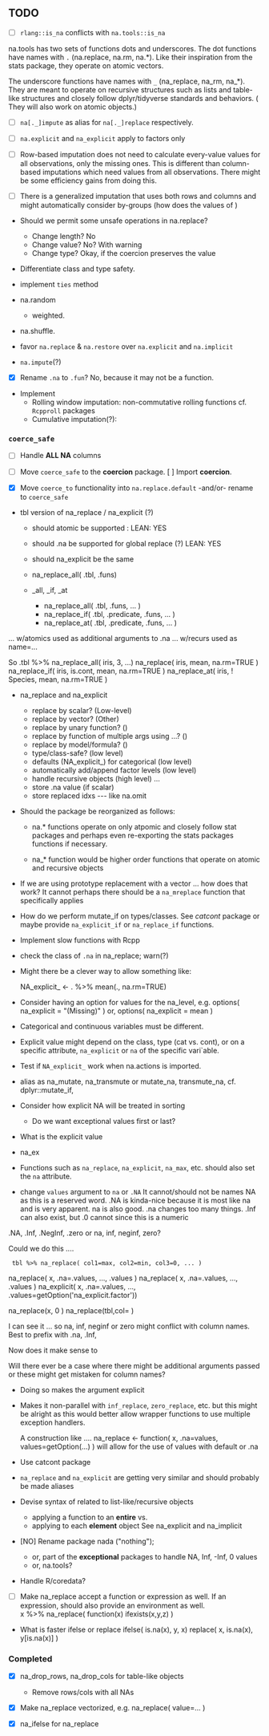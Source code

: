 ## TODO ##

 - [ ] `rlang::is_na` conflicts with `na.tools::is_na`
 
 na.tools has two sets of functions dots and underscores. The dot functions have
 names with `.`  (na.replace, na.rm, na.*). Like their inspiration from the 
 stats package, they operate on atomic vectors. 
 
 The underscore functions have
 names with `_` (na_replace, na_rm, na_*). They are meant to operate on 
 recursive structures such as lists and table-like structures and closely follow 
 dplyr/tidyverse standards and behaviors. ( They will also work on atomic 
 objects.)  
 
 - [ ] `na[._]impute` as alias for `na[._]replace` respectively.
 
 - [ ] `na.explicit` and `na_explicit` apply to factors only
 
 - [ ] Row-based imputation does not need to calculate every-value values for 
   all observations, only the missing ones. This is different than column-based
   imputations which need values from all observations. There might be some 
   efficiency gains from doing this.
   
 - [ ] There is a generalized imputation that uses both rows and columns and
   might automatically consider by-groups (how does the values of )
 
 - Should we permit some unsafe operations in na.replace?
   - Change length? No
   - Change value? No? With warning
   - Change type? Okay, if the coercion preserves the value
   
 - Differentiate class and type safety.
 
 - implement `ties` method  
 - na.random
   - weighted. 
 - na.shuffle.
 
 - favor `na.replace` & `na.restore` over `na.explicit` and `na.implicit`
 - `na.impute`(?) 
 
 - [x] Rename `.na` to `.fun`? No, because it may not be a function.

 - Implement 
   - Rolling window imputation: non-commutative rolling functions cf. `Rcpproll` packages
   - Cumulative imputation(?):

### `coerce_safe`

 - [ ] Handle **ALL NA** columns
 - [ ] Move `coerce_safe` to the **coercion** package. [ ] Import **coercion**.
 - [x] Move `coerce_to` functionality into `na.replace.default` -and/or- 
   rename to `coerce_safe` 
 
 
 - tbl version of na_replace / na_explicit (?)
   - should atomic be supported : LEAN: YES
   - should .na be supported for global replace (?) LEAN: YES 
   - should na_explicit be the same 
   - na_replace_all( .tbl, .funs)
   
   - _all, _if, _at
     - na_replace_all( .tbl, .funs, ... ) 
     - na_replace_if( .tbl, .predicate, .funs, ... )
     - na_replace_at( .tbl, .predicate, .funs, ... )
     
 ... w/atomics used as additional arguments to .na
 ... w/recurs used as name=... 
 
 
 
 So .tbl %>% na_replace_all( iris, 3, ...)
             na_replace( iris, mean, na.rm=TRUE )
             na_replace_if( iris, is.cont, mean, na.rm=TRUE )
             na_replace_at( iris, ! Species, mean, na.rm=TRUE )

 
 - na_replace and na_explicit
   - replace by scalar?  (Low-level)
   - replace by vector?  (Other)
   - replace by unary function? ()
   - replace by function of multiple args using  ...? ()
   - replace by model/formula? ()
   - type/class-safe? (low level) 
   - defaults (NA_explicit_) for categorical (low level)
   - automatically add/append factor levels (low level)
   - handle recursive objects (high level) ...  
   - store .na value (if scalar)
   - store replaced idxs --- like na.omit  

 - Should the package be reorganized as follows:
   - na.* functions operate on only atpomic and closely follow stat packages and 
     perhaps even re-exporting the stats packages functions if necessary.
     
   - na_* function would be higher order functions that operate on atomic and 
     recursive objects
   
 - If we are using prototype replacement with a vector ... how does that work?
   It cannot perhaps there should be a `na_mreplace` function that specifically
   applies 
   
 - How do we perform mutate_if on types/classes. See *catcont* package or maybe
   provide `na_explicit_if` or `na_replace_if` functions.
   
 - Implement slow functions with Rcpp 
 
 - check the class of `.na` in na_replace; warn(?)
 
 - Might there be a clever way to allow something like:

    NA_explicit_ <- . %>% mean(., na.rm=TRUE)
 
 - Consider having an option for values for the na_level, e.g.
      options( na_explicit = "(Missing)" ) or, 
      options( na_explicit = mean )  
 - Categorical and continuous variables must be different.
 - Explicit value might depend on the class, type (cat vs. cont), or on a 
   specific attribute, `na_explicit` or `na` of the specific vari`able. 
   
 - Test if `NA_explicit_` work when na.actions is imported.
   
 - alias as na_mutate, na_transmute or mutate_na, transmute_na,
   cf. dplyr::mutate_if, 
  
 - Consider how explicit NA will be treated in sorting 
   - Do we want exceptional values first or last?
   
 - What is the explicit value
 
 - na_ex
   
 - Functions such as `na_replace`, `na_explicit`, `na_max`, etc. should also 
   set the `na` attribute. 
   
 - change `values` argument to `na` or `.NA` 
   It cannot/should not be names NA as this is a reserved word. .NA is kinda-nice
  because it is most like na and is very apparent. na is also good.  .na changes
  too many things. 
  .Inf can also exist, but .0 cannot since this is a numeric
  
  .NA, .Inf, .NegInf, .zero or na, inf, neginf, zero?
  
  Could we do this ....

     tbl %>% na_replace( col1=max, col2=min, col3=0, ... )
  
  na_replace( x, .na=.values, ..., .values )
  na_replace( x, .na=.values, ...,  .values )
  na_explicit( x, .na=.values, ...,   .values=getOption('na_explicit.factor'))
  
  na_replace(x, 0 )
  na_replace(tbl,col= )
  
  
  I can see it ... so na, inf, neginf or zero might conflict with column names. 
  Best to prefix with .na, .Inf,
  
  Now does it make sense to 
  
  Will there ever be a case where there might be additional arguments passed or
  these might get mistaken for column names?
  
  
   + Doing so makes the argument explicit
   - Makes it non-parallel with `inf_replace`, `zero_replace`, etc. but this 
     might be alright as this would better allow wrapper functions to use 
     multiple exception handlers.
     
     A construction like .... 
     na_replace <- function( x, .na=values, values=getOption(...) )
     will allow for the use of values with default or .na
 
 - Use catcont package
 
 - `na_replace` and `na_explicit` are getting very similar and should probably be
   made aliases
   
 - Devise syntax of related to list-like/recursive objects 
   - applying a function to an **entire**  vs.
   - applying to each **element** object
   See na_explicit and na_implicit

 - [NO] Rename package nada ("nothing"); 
   - or, part of the **exceptional** packages to handle NA, Inf, -Inf, 0 values  
   - or, na.tools?
   
 - Handle R/coredata?
 
 - [ ] Make na_replace accept a function or expression as well. If an expression, 
   should also provide an environment as well.  
     x %>% na_replace( function(x) ifexists(x,y,z) )
     
 - What is faster ifelse or replace
   ifelse( is.na(x), y, x)
   replace( x, is.na(x), y[is.na(x)] )

### Completed 

 - [x] na_drop_rows, na_drop_cols for table-like objects
    - Remove rows/cols with all NAs
 - [x] Make na_replace vectorized, e.g. na_replace( value=... )
 - [x] na_ifelse for na_replace
 
